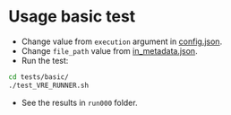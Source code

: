 # Usage basic test

- Change value from `execution` argument in [config.json](https://github.com/inab/vre_cwl_executor/blob/master/tests/basic/config.json).
- Change `file_path` value from [in_metadata.json](https://github.com/inab/vre_cwl_executor/blob/master/tests/basic/in_metadata.json).
- Run the test:
```bash
cd tests/basic/
./test_VRE_RUNNER.sh
```
- See the results in `run000` folder.
